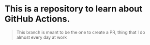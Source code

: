 # This is a repository to learn about GitHub Actions.

> This branch is meant to be the one to create a PR, thing that I do almost every day at work
